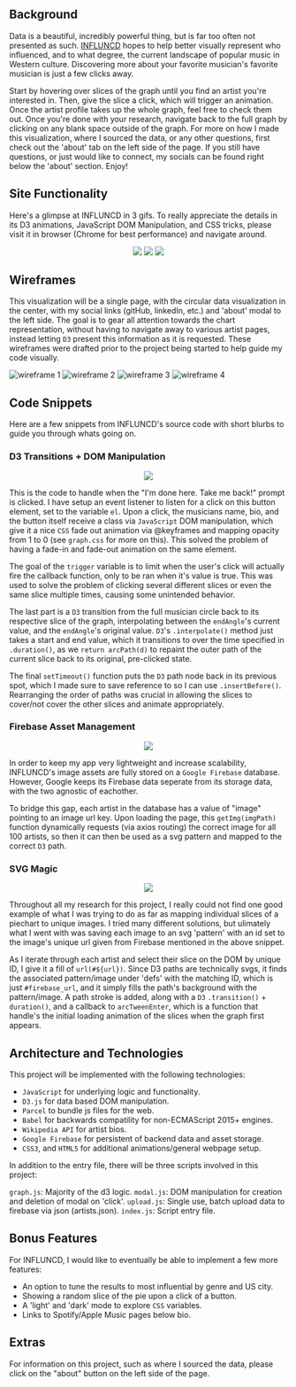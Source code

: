 ## Background
Data is a beautiful, incredibly powerful thing, but is far too often not presented as such. [INFLUNCD](https://influncd.com/) hopes to help better visually represent who influenced, and to what degree, the current landscape of popular music in Western culture. Discovering more about your favorite musician's favorite musician is just a few clicks away.

Start by hovering over slices of the graph until you find an artist you're interested in. Then, give the slice a click, which will trigger an animation. Once the artist profile takes up the whole graph, feel free to check them out. Once you're done with your research, navigate back to the full graph by clicking on any blank space outside of the graph. For more on how I made this visualization, where I sourced the data, or any other questions, first check out the 'about' tab on the left side of the page. If you still have questions, or just would like to connect, my socials can be found right below the 'about' section. Enjoy!

## Site Functionality 
Here's a glimpse at INFLUNCD in 3 gifs. To really appreciate the details in its D3 animations, JavaScript DOM Manipulation, and CSS tricks, please visit it in browser (Chrome for best performance) and navigate around. 

<p align="center"> 
<img src="https://github.com/griffinsharp/INFLUNCD/blob/master/assets/inanim.gif">
<img src="https://github.com/griffinsharp/INFLUNCD/blob/master/assets/exitanim.gif">
<img src="https://github.com/griffinsharp/INFLUNCD/blob/master/assets/modal.gif">
</p>

## Wireframes
This visualization will be a single page, with the circular data visualization in the center, with my social links (gitHub, linkedIn, etc.) and 'about' modal to the left side. The goal is to gear all attention towards the chart representation, without having to navigate away to various artist pages, instead letting `D3` present this information as it is requested. These wireframes were drafted prior to the project being started to help guide my code visually.

![wireframe 1](https://github.com/griffinsharp/INFLUNCD/blob/master/assets/Window1.png)
![wireframe 2](https://github.com/griffinsharp/INFLUNCD/blob/master/assets/Window2.png)
![wireframe 3](https://github.com/griffinsharp/INFLUNCD/blob/master/assets/Window3.png)
![wireframe 4](https://github.com/griffinsharp/INFLUNCD/blob/master/assets/Window4.png)

## Code Snippets 
Here are a few snippets from INFLUNCD's source code with short blurbs to guide you through whats going on. 

### D3 Transitions + DOM Manipulation

<p align="center"> 
<img src="https://github.com/griffinsharp/INFLUNCD/blob/master/assets/AnimationBackToFullCircle.png">
</p>

This is the code to handle when the "I'm done here. Take me back!" prompt is clicked. I have setup an event listener to listen for a click on this button element, set to the variable `el`. Upon a click, the musicians name, bio, and the button itself receive a class via `JavaScript` DOM manipulation, which give it a nice `CSS` fade out animation via @keyframes and mapping opacity from 1 to 0 (see `graph.css` for more on this). This solved the problem of having a fade-in and fade-out animation on the same element.

The goal of the `trigger` variable is to limit when the user's click will actually fire the callback function, only to be ran when it's value is true. This was used to solve the problem of clicking several different slices or even the same slice multiple times, causing some unintended behavior.

The last part is a `D3` transition from the full musician circle back to its respective slice of the graph, interpolating between the `endAngle`'s current value, and the `endAngle`'s original value. `D3`'s `.interpolate()` method just takes a start and end value, which it transitions to over the time specified in `.duration()`, as we `return arcPath(d)` to repaint the outer path of the current slice back to its original, pre-clicked state.

The final `setTimeout()` function puts the `D3` path node back in its previous spot, which I made sure to save reference to so I can use `.insertBefore()`. Rearranging the order of paths was crucial in allowing the slices to cover/not cover the other slices and animate appropriately.

### Firebase Asset Management 

<p align="center"> 
<img src="https://github.com/griffinsharp/INFLUNCD/blob/master/assets/ImageDownload.png">
</p>

In order to keep my app very lightweight and increase scalability, INFLUNCD's image assets are fully stored on a `Google Firebase` database. However, Google keeps its Firebase data seperate from its storage data, with the two agnostic of eachother.

To bridge this gap, each artist in the database has a value of "image" pointing to an image url key. Upon loading the page, this `getImg(imgPath)` function dynamically requests (via axios routing) the correct image for all 100 artists, so then it can then be used as a svg pattern and mapped to the correct `D3` path. 

### SVG Magic

<p align="center"> 
<img src="https://github.com/griffinsharp/INFLUNCD/blob/master/assets/GraphRender.png">
</p>

Throughout all my research for this project, I really could not find one good example of what I was trying to do as far as mapping individual slices of a piechart to unique images. I tried many different solutions, but ulimately what I went with was saving each image to an svg 'pattern' with an id set to the image's unique url given from Firebase mentioned in the above snippet.

As I iterate through each artist and select their slice on the DOM by unique ID, I give it a fill of `url(#${url})`. Since D3 paths are technically svgs, it finds the associated pattern/image under 'defs' with the matching ID, which is just `#firebase_url`, and it simply fills the path's background with the pattern/image. A path stroke is added, along with a `D3` `.transition()` + `duration()`, and a callback to `arcTweenEnter`, which is a function that handle's the initial loading animation of the slices when the graph first appears. 

## Architecture and Technologies
This project will be implemented with the following technologies:

  - `JavaScript` for underlying logic and functionality.
  - `D3.js` for data based DOM manipulation.
  - `Parcel` to bundle js files for the web.
  - `Babel` for backwards compatility for non-ECMAScript 2015+ engines.
  - `Wikipedia API` for artist bios.
  - `Google Firebase` for persistent of backend data and asset storage.
  - `CSS3`, and `HTML5` for additional animations/general webpage setup. 


In addition to the entry file, there will be three scripts involved in this project:

`graph.js`: Majority of the d3 logic.
`modal.js`: DOM manipulation for creation and deletion of modal on 'click'.
`upload.js`: Single use, batch upload data to firebase via json (artists.json).
`index.js`: Script entry file.

## Bonus Features
For INFLUNCD, I would like to eventually be able to implement a few more features:
- An option to tune the results to most influential by genre and US city.
- Showing a random slice of the pie upon a click of a button.
- A 'light' and 'dark' mode to explore `CSS` variables. 
- Links to Spotify/Apple Music pages below bio.

## Extras
For information on this project, such as where I sourced the data, please click on the "about" button on the left side of the page.
